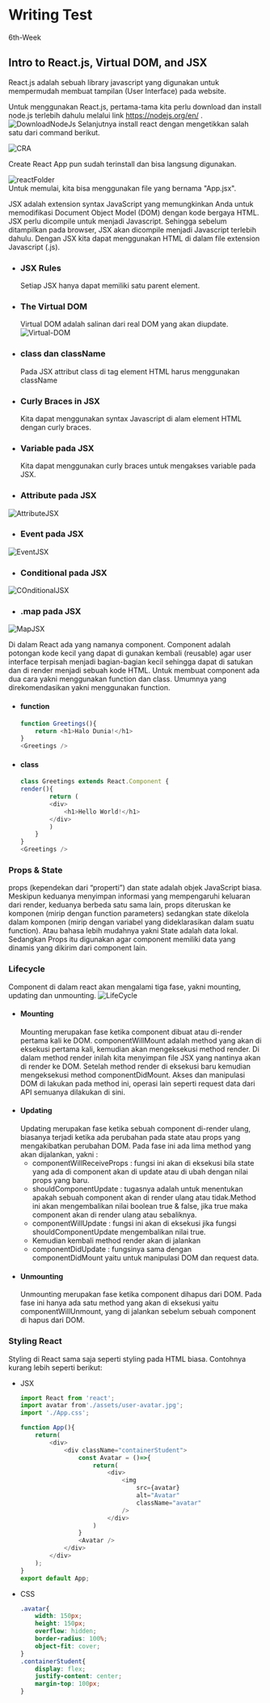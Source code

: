 # Writing Test
6th-Week
## Intro to React.js, Virtual DOM, and JSX
React.js adalah sebuah library javascript yang digunakan untuk mempermudah membuat tampilan (User Interface) pada website.  

Untuk menggunakan React.js, pertama-tama kita perlu download dan install node.js terlebih dahulu melalui link https://nodejs.org/en/ .
![DownloadNodeJs](downloadNode.PNG)
Selanjutnya install react dengan mengetikkan salah satu dari command berikut.   

![CRA](CRA.PNG)

Create React App pun sudah terinstall dan bisa langsung digunakan.  

![reactFolder](reactFolder.PNG)  
Untuk memulai, kita bisa menggunakan file yang bernama "App.jsx".

JSX adalah extension syntax JavaScript yang memungkinkan Anda untuk memodifikasi Document Object Model (DOM) dengan kode bergaya HTML. JSX perlu dicompile untuk menjadi Javascript. Sehingga sebelum ditampilkan pada browser, JSX akan dicompile menjadi Javascript terlebih dahulu. Dengan JSX kita dapat menggunakan HTML di dalam file extension Javascript (.js).  
* ### JSX Rules
    Setiap JSX hanya dapat memiliki satu parent element.
* ### The Virtual DOM
    Virtual DOM adalah salinan dari real DOM yang akan diupdate.  
![Virtual-DOM](Virtual_DOM.png)  
* ### class dan className
    Pada JSX attribut class di tag element HTML harus menggunakan className
* ### Curly Braces in JSX
    Kita dapat menggunakan syntax Javascript di alam element HTML dengan curly braces.
* ### Variable pada JSX  
    Kita dapat menggunakan curly braces untuk mengakses variable pada JSX.
* ### Attribute pada JSX  
![AttributeJSX](AttributeJSX.PNG)  
* ### Event pada JSX
![EventJSX](EventJSX.PNG)  
* ### Conditional pada JSX  
![COnditionalJSX](ConditionalJSX.PNG)  
* ### .map pada JSX  
![MapJSX](MapJSX.PNG)  
  
Di dalam React ada yang namanya component.
Component adalah potongan kode kecil yang dapat di gunakan kembali (reusable) agar user interface terpisah menjadi bagian-bagian kecil sehingga dapat di satukan dan di render menjadi sebuah kode HTML.
Untuk membuat component ada dua cara yakni menggunakan function dan class. Umumnya yang direkomendasikan yakni menggunakan function.
* #### function
    ````javascript
    function Greetings(){
        return <h1>Halo Dunia!</h1>
    }
    <Greetings />
    ````
* #### class

    ````javascript
    class Greetings extends React.Component {
    render(){
            return (
            <div>
                <h1>Hello World!</h1>
            </div>
            )
        }
    }
    <Greetings />
    ````
### Props & State
props (kependekan dari “properti”) dan state adalah objek JavaScript biasa. Meskipun keduanya menyimpan informasi yang mempengaruhi keluaran dari render, keduanya berbeda satu sama lain, props diteruskan ke komponen (mirip dengan function parameters) sedangkan state dikelola dalam komponen (mirip dengan variabel yang dideklarasikan dalam suatu function). Atau bahasa lebih mudahnya yakni State adalah data lokal. Sedangkan Props itu digunakan agar component memiliki data yang dinamis yang dikirim dari component lain.

### Lifecycle
Component di dalam react akan mengalami tiga fase, yakni mounting, updating dan unmounting.
![LifeCycle](LifeCycle.PNG)
* #### Mounting
    Mounting merupakan fase ketika component dibuat atau di-render pertama kali ke DOM. componentWillMount adalah method yang akan di eksekusi pertama kali, kemudian akan mengeksekusi method render.
    Di dalam method render inilah kita menyimpan file JSX yang nantinya akan di render ke DOM.
    Setelah method render di eksekusi baru kemudian mengeksekusi method componentDidMount. Akses dan manipulasi DOM di lakukan pada method ini, operasi lain seperti request data dari API semuanya dilakukan di sini.
* #### Updating
    Updating merupakan fase ketika sebuah component di-render ulang, biasanya terjadi ketika ada perubahan pada state atau props yang  mengakibatkan perubahan DOM. 
    Pada fase ini ada lima method yang akan dijalankan, yakni :
    * componentWillReceiveProps : fungsi ini akan di eksekusi bila state yang ada di component akan di update atau di ubah dengan nilai props yang baru.
    * shouldComponentUpdate : tugasnya adalah untuk menentukan apakah sebuah component akan di render ulang atau tidak.Method ini akan mengembalikan nilai boolean true & false, jika true maka component akan di render ulang atau sebaliknya.
    * componentWillUpdate : fungsi ini akan di eksekusi jika fungsi shouldComponentUpdate mengembalikan nilai true.
    * Kemudian kembali method render akan di jalankan
    * componentDidUpdate : fungsinya sama dengan componentDidMount yaitu untuk manipulasi DOM dan request data.  
* #### Unmounting
    Unmounting merupakan fase ketika component dihapus dari DOM. Pada fase ini hanya ada satu method yang akan di eksekusi yaitu componentWillUnmount, yang di jalankan sebelum sebuah component di hapus dari DOM.  
### Styling React
Styling di React sama saja seperti styling pada HTML biasa. Contohnya kurang lebih seperti berikut:
* JSX
    ````javascript
    import React from 'react';
    import avatar from'./assets/user-avatar.jpg';
    import './App.css';

    function App(){
        return(
            <div>
                <div className="containerStudent">
                    const Avatar = ()=>{
                        return(
                            <div>
                                <img
                                    src={avatar}
                                    alt="Avatar"
                                    className="avatar"
                                />
                            </div>
                        )
                    }
                    <Avatar />
                </div>
            </div>
        );
    }
    export default App;
    ````
* CSS
    ````css
    .avatar{
        width: 150px;
        height: 150px;
        overflow: hidden;
        border-radius: 100%;
        object-fit: cover;
    }
    .containerStudent{
        display: flex;
        justify-content: center;
        margin-top: 100px;
    }
    ````